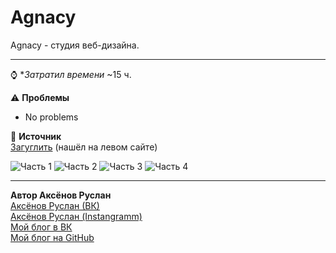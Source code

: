 # Agnacy
 Agnacy - студия веб-дизайна.

---
⌚ **Затратил времени*
~15 ч.

⚠ **Проблемы**  
- No problems  

📌 **Источник**  
[Загуглить](google.com) (нашёл на левом сайте)

![Часть 1](https://sun9-3.userapi.com/c855536/v855536579/13bea8/PwbT1IP36KA.jpg)
![Часть 2](https://sun9-20.userapi.com/c856032/v856032677/132f95/M-THYNuGsnE.jpg)
![Часть 3](https://sun9-68.userapi.com/c855536/v855536579/13beba/iEjptygr5nU.jpg)
![Часть 4](https://sun9-29.userapi.com/c855536/v855536579/13bec3/MSJ9ZIcWFmA.jpg)

---
**Автор Аксёнов Руслан**   
[Аксёнов Руслан (ВК)](https://vk.com/akseonov_ru)  
[Аксёнов Руслан (Instangramm)](https://www.instagram.com/akseonov.ru/)  
[Мой блог в ВК](https://vk.com/axeonov04)  
[Мой блог на GitHub](https://github.com/Akseonov-ru)  
